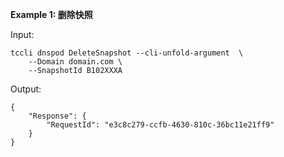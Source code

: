 **Example 1: 删除快照**



Input: 

```
tccli dnspod DeleteSnapshot --cli-unfold-argument  \
    --Domain domain.com \
    --SnapshotId B102XXXA
```

Output: 
```
{
    "Response": {
        "RequestId": "e3c8c279-ccfb-4630-810c-36bc11e21ff9"
    }
}
```

